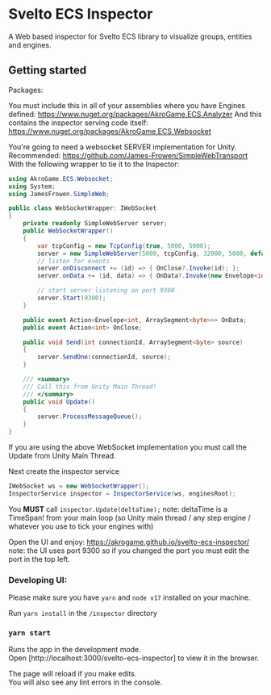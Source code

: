# Svelto ECS Inspector

A Web based inspector for Svelto ECS library to visualize groups, entities and engines.

## Getting started

Packages:

You must include this in all of your assemblies where you have Engines defined:
https://www.nuget.org/packages/AkroGame.ECS.Analyzer
And this contains the inspector serving code itself:
https://www.nuget.org/packages/AkroGame.ECS.Websocket

You're going to need a websocket SERVER implementation for Unity.
Recommended: https://github.com/James-Frowen/SimpleWebTransport
With the following wrapper to tie it to the Inspector:

```cs
using AkroGame.ECS.Websocket;
using System;
using JamesFrowen.SimpleWeb;

public class WebSocketWrapper: IWebSocket
{
    private readonly SimpleWebServer server;
    public WebSocketWrapper()
    {
        var tcpConfig = new TcpConfig(true, 5000, 5000);
        server = new SimpleWebServer(5000, tcpConfig, 32000, 5000, default);
        // listen for events
        server.onDisconnect += (id) => { OnClose?.Invoke(id); };
        server.onData += (id, data) => { OnData?.Invoke(new Envelope<int, ArraySegment<byte>>(id, data)); };

        // start server listening on port 9300
        server.Start(9300);
    }

    public event Action<Envelope<int, ArraySegment<byte>>> OnData;
    public event Action<int> OnClose;

    public void Send(int connectionId, ArraySegment<byte> source)
    {
        server.SendOne(connectionId, source);
    }

    /// <summary>
    /// Call this from Unity Main Thread!
    /// </summary>
    public void Update()
    {
        server.ProcessMessageQueue();
    }
}
```

If you are using the above WebSocket implementation you must call the Update from Unity Main Thread.

Next create the inspector service

```cs
IWebSocket ws = new WebSocketWrapper();
InspectorService inspector = InspectorService(ws, enginesRoot);
```

You **MUST** call `inspector.Update(deltaTime);` note: deltaTime is a TimeSpan! from your main loop (so Unity main thread / any step engine / whatever you use to tick your engines with)

Open the UI and enjoy: https://akrogame.github.io/svelto-ecs-inspector/
note: the UI uses port 9300 so if you changed the port you must edit the port in the top left.

### Developing UI:

Please make sure you have `yarn` and `node v17` installed on your machine.

Run `yarn install` in the `/inspector` directory

### `yarn start`

Runs the app in the development mode.\
Open [http://localhost:3000/svelto-ecs-inspector] to view it in the browser.

The page will reload if you make edits.\
You will also see any lint errors in the console.
